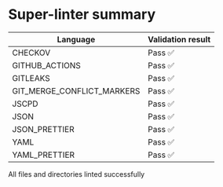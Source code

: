 # Super-linter summary

| Language                   | Validation result |
| -------------------------- | ----------------- |
| CHECKOV                    | Pass ✅           |
| GITHUB_ACTIONS             | Pass ✅           |
| GITLEAKS                   | Pass ✅           |
| GIT_MERGE_CONFLICT_MARKERS | Pass ✅           |
| JSCPD                      | Pass ✅           |
| JSON                       | Pass ✅           |
| JSON_PRETTIER              | Pass ✅           |
| YAML                       | Pass ✅           |
| YAML_PRETTIER              | Pass ✅           |

All files and directories linted successfully
